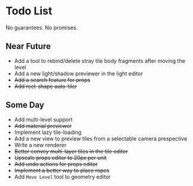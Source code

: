 # Todo List

No guarantees. No promises.

## Near Future

- Add a tool to rebind/delete stray tile body fragments after moving the level
- Add a new light/shadow previewer in the light editor
- ~~Add a search feature for props~~
- ~~Add rect-shape auto-tiler~~

## Some Day

- Add multi-level support
- ~~Add material previewer~~
- Implement lazy tile-loading
- Add a new view to preview tiles from a selectable camera prespective
- Write a new renderer
- ~~Better convey multi-layer tiles in the tile editor~~
- ~~Upscale props editor to 20px per unit~~
- ~~Add undo actions for props editor~~
- ~~Implement a better way to place ropes~~
- Add `Move Level` tool to geometry editor